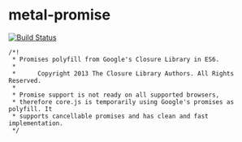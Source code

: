 # metal-promise

[![Build Status](https://travis-ci.org/metal/metal-promise.svg?branch=master)](https://travis-ci.org/metal/metal-promise)

```
/*!
 * Promises polyfill from Google's Closure Library in ES6.
 *
 *      Copyright 2013 The Closure Library Authors. All Rights Reserved.
 *
 * Promise support is not ready on all supported browsers,
 * therefore core.js is temporarily using Google's promises as polyfill. It
 * supports cancellable promises and has clean and fast implementation.
 */
 ```